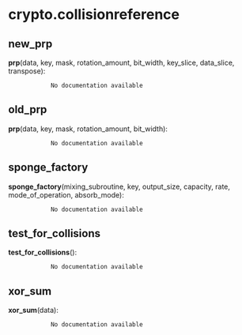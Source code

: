 crypto.collisionreference
==============



new_prp
--------------

**prp**(data, key, mask, rotation_amount, bit_width, key_slice, data_slice, transpose):

				No documentation available


old_prp
--------------

**prp**(data, key, mask, rotation_amount, bit_width):

				No documentation available


sponge_factory
--------------

**sponge_factory**(mixing_subroutine, key, output_size, capacity, rate, mode_of_operation, absorb_mode):

				No documentation available


test_for_collisions
--------------

**test_for_collisions**():

				No documentation available


xor_sum
--------------

**xor_sum**(data):

				No documentation available
